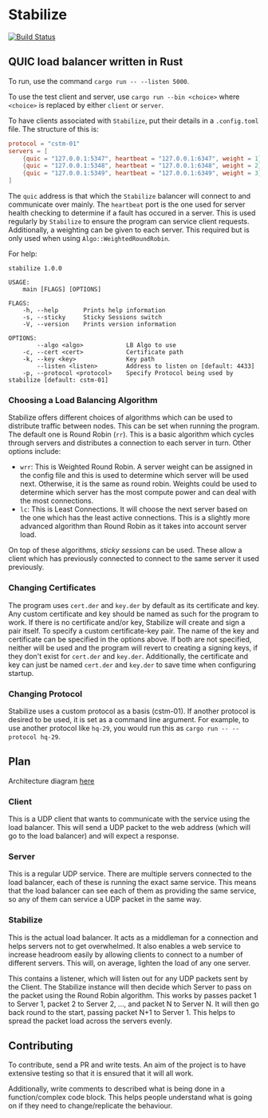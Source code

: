 # Stabilize

[![Build Status](https://travis-ci.com/FreddieBrown/stabilize.svg?branch=master)](https://travis-ci.com/FreddieBrown/stabilize)

## QUIC load balancer written in Rust

To run, use the command `cargo run -- --listen 5000`.

To use the test client and server, use `cargo run --bin <choice>` where `<choice>` is replaced by either `client` or `server`.

To have clients associated with `Stabilize`, put their details in a `.config.toml` file. The structure of this is:

```toml
protocol = "cstm-01"
servers = [
    {quic = "127.0.0.1:5347", heartbeat = "127.0.0.1:6347", weight = 1},
    {quic = "127.0.0.1:5348", heartbeat = "127.0.0.1:6348", weight = 2},
    {quic = "127.0.0.1:5349", heartbeat = "127.0.0.1:6349", weight = 3}
]
```
The `quic` address is that which the `Stabilize` balancer will connect to and communicate over mainly. The `heartbeat` port is the one used for server health checking to determine if a fault has occured in a server. This is used regularly by `Stabilize` to ensure the program can service client requests. Additionally, a weighting can be given to each server. This required but is only used when using `Algo::WeightedRoundRobin`.


For help: 

```
stabilize 1.0.0

USAGE:
    main [FLAGS] [OPTIONS]

FLAGS:
    -h, --help       Prints help information
    -s, --sticky     Sticky Sessions switch
    -V, --version    Prints version information

OPTIONS:
        --algo <algo>            LB Algo to use
    -c, --cert <cert>            Certificate path
    -k, --key <key>              Key path
        --listen <listen>        Address to listen on [default: 4433]
    -p, --protocol <protocol>    Specify Protocol being used by stabilize [default: cstm-01]
```

### Choosing a Load Balancing Algorithm

Stabilize offers different choices of algorithms which can be used to distribute traffic between nodes. This can be set when running the program. The default one is Round Robin (`rr`). This is a basic algorithm which cycles through servers and distributes a connection to each server in turn. Other options include:

- `wrr`: This is Weighted Round Robin. A server weight can be assigned in the config file and this is used to determine which server will be used next. Otherwise, it is the same as round robin. Weights could be used to determine which server has the most compute power and can deal with the most connections.
- `lc`: This is Least Connections. It will choose the next server based on the one which has the least active connections. This is a slightly more advanced algorithm than Round Robin as it takes into account server load.

On top of these algorithms, *sticky sessions* can be used. These allow a client which has previously connected to connect to the same server it used previously. 

### Changing Certificates 

The program uses `cert.der` and `key.der` by default as its certificate and key. Any custom certificate and key should be named as such for the program to work. If there is no certificate and/or key, Stabilize will create and sign a pair itself. To specify a custom certificate-key pair. The name of the key and certificate can be specified in the options above. If both are not specified, neither will be used and the program will revert to creating a signing keys, if they don't exist for `cert.der` and `key.der`. Additionally, the certificate and key can just be named `cert.der` and `key.der` to save time when configuring startup.

### Changing Protocol

Stabilize uses a custom protocol as a basis (cstm-01). If another protocol is desired to be used, it is set as a command line argument. For example, to use another protocol like `hq-29`, you would run this as `cargo run -- --protocol hq-29`.


## Plan

Architecture diagram [here](https://drive.google.com/file/d/1LoCD13TSaLTHX2yjudHgg3aJ7d42NlO7/view?usp=sharing)

### Client

This is a UDP client that wants to communicate with the service using the load balancer. This will send a UDP packet to the web address (which will go to the load balancer) and will expect a response. 

### Server

This is a regular UDP service. There are multiple servers connected to the load balancer, each of these is running the exact same service. This means that the load balancer can see each of them as providing the same service, so any of them can service a UDP packet in the same way. 

### Stabilize

This is the actual load balancer. It acts as a middleman for a connection and helps servers not to get overwhelmed. It also enables a web service to increase headroom easily by allowing clients to connect to a number of different servers. This will, on average, lighten the load of any one server. 

This contains a listener, which will listen out for any UDP packets sent by the Client. The Stabilize instance will then decide which Server to pass on the packet using the Round Robin algorithm. This works by passes packet 1 to Server 1, packet 2 to Server 2, ..., and packet N to Server N. It will then go  back round to the start, passing packet N+1 to Server 1. This helps to spread the packet load across the servers evenly. 

## Contributing

To contribute, send a PR and write tests. An aim of the project is to have extensive testing so that it is ensured that it will all work. 

Additionally, write comments to described what is being done in a function/complex code block. This helps people understand what is going on if they need to change/replicate the behaviour. 

